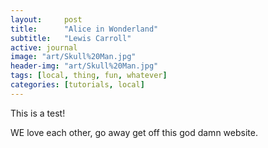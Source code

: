 ```yaml
---
layout:     post
title:      "Alice in Wonderland"
subtitle:   "Lewis Carroll"
active: journal
image: "art/Skull%20Man.jpg"
header-img: "art/Skull%20Man.jpg"
tags: [local, thing, fun, whatever]
categories: [tutorials, local]
---
```

This is a test!

WE love each other, go away get off this god damn website. 
